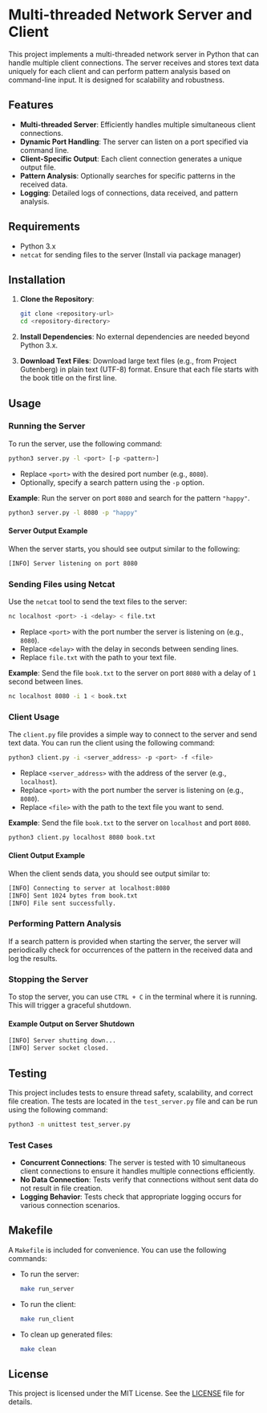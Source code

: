 # Multi-threaded Network Server and Client

This project implements a multi-threaded network server in Python that can handle multiple client connections. The server receives and stores text data uniquely for each client and can perform pattern analysis based on command-line input. It is designed for scalability and robustness.

## Features

- **Multi-threaded Server**: Efficiently handles multiple simultaneous client connections.
- **Dynamic Port Handling**: The server can listen on a port specified via command line.
- **Client-Specific Output**: Each client connection generates a unique output file.
- **Pattern Analysis**: Optionally searches for specific patterns in the received data.
- **Logging**: Detailed logs of connections, data received, and pattern analysis.

## Requirements

- Python 3.x
- `netcat` for sending files to the server (Install via package manager)

## Installation

1. **Clone the Repository**:

   ```bash
   git clone <repository-url>
   cd <repository-directory>
   ```

2. **Install Dependencies**:
   No external dependencies are needed beyond Python 3.x.

3. **Download Text Files**:
   Download large text files (e.g., from Project Gutenberg) in plain text (UTF-8) format. Ensure that each file starts with the book title on the first line.

## Usage

### Running the Server

To run the server, use the following command:

```bash
python3 server.py -l <port> [-p <pattern>]
```

- Replace `<port>` with the desired port number (e.g., `8080`).
- Optionally, specify a search pattern using the `-p` option.

**Example**: Run the server on port `8080` and search for the pattern `"happy"`.

```bash
python3 server.py -l 8080 -p "happy"
```

#### Server Output Example

When the server starts, you should see output similar to the following:

```bash
[INFO] Server listening on port 8080
```

### Sending Files using Netcat

Use the `netcat` tool to send the text files to the server:

```bash
nc localhost <port> -i <delay> < file.txt
```

- Replace `<port>` with the port number the server is listening on (e.g., `8080`).
- Replace `<delay>` with the delay in seconds between sending lines.
- Replace `file.txt` with the path to your text file.

**Example**: Send the file `book.txt` to the server on port `8080` with a delay of `1` second between lines.

```bash
nc localhost 8080 -i 1 < book.txt
```

### Client Usage

The `client.py` file provides a simple way to connect to the server and send text data. You can run the client using the following command:

```bash
python3 client.py -i <server_address> -p <port> -f <file>
```

- Replace `<server_address>` with the address of the server (e.g., `localhost`).
- Replace `<port>` with the port number the server is listening on (e.g., `8080`).
- Replace `<file>` with the path to the text file you want to send.

**Example**: Send the file `book.txt` to the server on `localhost` and port `8080`.

```bash
python3 client.py localhost 8080 book.txt
```

#### Client Output Example

When the client sends data, you should see output similar to:

```bash
[INFO] Connecting to server at localhost:8080
[INFO] Sent 1024 bytes from book.txt
[INFO] File sent successfully.
```

### Performing Pattern Analysis

If a search pattern is provided when starting the server, the server will periodically check for occurrences of the pattern in the received data and log the results.

### Stopping the Server

To stop the server, you can use `CTRL + C` in the terminal where it is running. This will trigger a graceful shutdown.

#### Example Output on Server Shutdown

```bash
[INFO] Server shutting down...
[INFO] Server socket closed.
```

## Testing

This project includes tests to ensure thread safety, scalability, and correct file creation. The tests are located in the `test_server.py` file and can be run using the following command:

```bash
python3 -m unittest test_server.py
```

### Test Cases

- **Concurrent Connections**: The server is tested with 10 simultaneous client connections to ensure it handles multiple connections efficiently.
- **No Data Connection**: Tests verify that connections without sent data do not result in file creation.
- **Logging Behavior**: Tests check that appropriate logging occurs for various connection scenarios.

## Makefile

A `Makefile` is included for convenience. You can use the following commands:

- To run the server:

  ```bash
  make run_server
  ```

- To run the client:

  ```bash
  make run_client
  ```

- To clean up generated files:

  ```bash
  make clean
  ```

## License

This project is licensed under the MIT License. See the [LICENSE](LICENSE) file for details.
